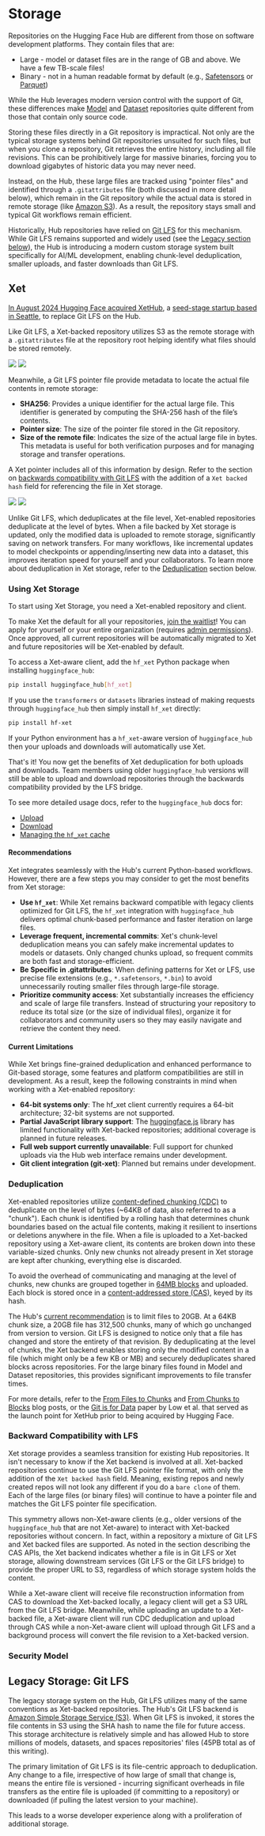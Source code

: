 # Storage

Repositories on the Hugging Face Hub are different from those on software development platforms. They contain files that are:

- Large - model or dataset files are in the range of GB and above. We have a few TB-scale files!
- Binary - not in a human readable format by default (e.g., [Safetensors](https://huggingface.co/docs/safetensors/en/index) or [Parquet](https://huggingface.co/docs/dataset-viewer/en/parquet#what-is-parquet))

While the Hub leverages modern version control with the support of Git, these differences make [Model](https://huggingface.co/docs/hub/models) and [Dataset](https://huggingface.co/docs/hub/datasets) repositories quite different from those that contain only source code.

Storing these files directly in a Git repository is impractical. Not only are the typical storage systems behind Git repositories unsuited for such files, but when you clone a repository, Git retrieves the entire history, including all file revisions. This can be prohibitively large for massive binaries, forcing you to download gigabytes of historic data you may never need.

Instead, on the Hub, these large files are tracked using "pointer files" and identified through a `.gitattributes` file (both discussed in more detail below), which remain in the Git repository while the actual data is stored in remote storage (like [Amazon S3](https://aws.amazon.com/s3/)). As a result, the repository stays small and typical Git workflows remain efficient.

Historically, Hub repositories have relied on [Git LFS](https://git-lfs.com/) for this mechanism. While Git LFS remains supported and widely used (see the [Legacy section below](#legacy-storage-git-lfs)), the Hub is introducing a modern custom storage system built specifically for AI/ML development, enabling chunk-level deduplication, smaller uploads, and faster downloads than Git LFS.

## Xet

[In August 2024 Hugging Face acquired XetHub](https://huggingface.co/blog/xethub-joins-hf), a [seed-stage startup based in Seattle](https://www.geekwire.com/2023/ex-apple-engineers-raise-7-5m-for-new-seattle-data-storage-startup/), to replace Git LFS on the Hub.

Like Git LFS, a Xet-backed repository utilizes S3 as the remote storage with a `.gitattributes` file at the repository root helping identify what files should be stored remotely.

<div class="flex justify-center">
<img class="block dark:hidden" src="https://huggingface.co/datasets/huggingface/documentation-images/resolve/main/hub/gitattributes-light.png"/>
<img class="hidden dark:block" src="https://huggingface.co/datasets/huggingface/documentation-images/resolve/main/hub/gitattributes-dark.png"/>
</div>

Meanwhile, a Git LFS pointer file provide metadata to locate the actual file contents in remote storage:

- **SHA256**: Provides a unique identifier for the actual large file. This identifier is generated by computing the SHA-256 hash of the file’s contents.
- **Pointer size**: The size of the pointer file stored in the Git repository.
- **Size of the remote file**: Indicates the size of the actual large file in bytes. This metadata is useful for both verification purposes and for managing storage and transfer operations.

A Xet pointer includes all of this information by design. Refer to the section on [backwards compatibility with Git LFS](#backward-compatibility-with-lfs) with the addition of a `Xet backed hash` field for referencing the file in Xet storage.

<div class="flex justify-center">
<img class="block dark:hidden" src="https://huggingface.co/datasets/huggingface/documentation-images/resolve/main/hub/pointer-file-light.png"/>
<img class="hidden dark:block" src="https://huggingface.co/datasets/huggingface/documentation-images/resolve/main/hub/pointer-file-dark.png"/>
</div>

Unlike Git LFS, which deduplicates at the file level, Xet-enabled repositories deduplicate at the level of bytes. When a file backed by Xet storage is updated, only the modified data is uploaded to remote storage, significantly saving on network transfers. For many workflows, like incremental updates to model checkpoints or appending/inserting new data into a dataset, this improves iteration speed for yourself and your collaborators. To learn more about deduplication in Xet storage, refer to the [Deduplication](#deduplication) section below.

### Using Xet Storage

To start using Xet Storage, you need a Xet-enabled repository and client. 

<Tip>

To make Xet the default for all your repositories, [join the waitlist](https://huggingface.co/join/xet)! You can apply for yourself or your entire organization (requires [admin permissions](https://huggingface.co/docs/hub/organizations-security)). Once approved, all current repositories will be automatically migrated to Xet and future repositories will be Xet-enabled by default.

</Tip>


To access a Xet-aware client, add the `hf_xet` Python package when installing `huggingface_hub`:

```bash
pip install huggingface_hub[hf_xet]
```

If you use the `transformers` or `datasets` libraries instead of making requests through `huggingface_hub` then simply install `hf_xet` directly:

```bash
pip install hf-xet
```

If your Python environment has a `hf_xet`-aware version of `huggingface_hub` then your uploads and downloads will automatically use Xet.

That's it! You now get the benefits of Xet deduplication for both uploads and downloads. Team members using older `huggingface_hub` versions will still be able to upload and download repositories through the backwards compatibility provided by the LFS bridge.

To see more detailed usage docs, refer to the `huggingface_hub` docs for:
- [Upload](https://huggingface.co/docs/huggingface_hub/guides/upload#faster-uploads-with-hf_xet)
- [Download](https://huggingface.co/docs/huggingface_hub/guides/download#hf_xet)
- [Managing the `hf_xet` cache](https://huggingface.co/docs/huggingface_hub/guides/manage-cache#xet-cache)

#### Recommendations

Xet integrates seamlessly with the Hub's current Python-based workflows. However, there are a few steps you may consider to get the most benefits from Xet storage:

- **Use `hf_xet`**: While Xet remains backward compatible with legacy clients optimized for Git LFS, the `hf_xet` integration with `huggingface_hub` delivers optimal chunk-based performance and faster iteration on large files.
- **Leverage frequent, incremental commits**: Xet's chunk-level deduplication means you can safely make incremental updates to models or datasets. Only changed chunks upload, so frequent commits are both fast and storage-efficient.
- **Be Specific in .gitattributes**: When defining patterns for Xet or LFS, use precise file extensions (e.g., `*.safetensors`, `*.bin`) to avoid unnecessarily routing smaller files through large-file storage.
- **Prioritize community access**: Xet substantially increases the efficiency and scale of large file transfers. Instead of structuring your repository to reduce its total size (or the size of individual files), organize it for collaborators and community users so they may easily navigate and retrieve the content they need.

#### Current Limitations

While Xet brings fine-grained deduplication and enhanced performance to Git-based storage, some features and platform compatibilities are still in development. As a result, keep the following constraints in mind when working with a Xet-enabled repository:

- **64-bit systems only**: The hf_xet client currently requires a 64-bit architecture; 32-bit systems are not supported.
- **Partial JavaScript library support**: The [huggingface.js](https://huggingface.co/docs/huggingface.js/index) library has limited functionality with Xet-backed repositories; additional coverage is planned in future releases.
- **Full web support currently unavailable**: Full support for chunked uploads via the Hub web interface remains under development.
- **Git client integration (git-xet)**: Planned but remains under development.

### Deduplication

Xet-enabled repositories utilize [content-defined chunking (CDC)](https://huggingface.co/blog/from-files-to-chunks) to deduplicate on the level of bytes (~64KB of data, also referred to as a "chunk"). Each chunk is identified by a rolling hash that determines chunk boundaries based on the actual file contents, making it resilient to insertions or deletions anywhere in the file. When a file is uploaded to a Xet-backed repository using a Xet-aware client, its contents are broken down into these variable-sized chunks. Only new chunks not already present in Xet storage are kept after chunking, everything else is discarded.

To avoid the overhead of communicating and managing at the level of chunks, new chunks are grouped together in [64MB blocks](https://huggingface.co/blog/from-chunks-to-blocks#scaling-deduplication-with-aggregation) and uploaded. Each block is stored once in a [content-addressed store (CAS)](#content-addressed-store-cas), keyed by its hash.

The Hub's [current recommendation](https://huggingface.co/docs/hub/storage-limits#recommendations) is to limit files to 20GB. At a 64KB chunk size, a 20GB file has 312,500 chunks, many of which go unchanged from version to version. Git LFS is designed to notice only that a file has changed and store the entirety of that revision. By deduplicating at the level of chunks, the Xet backend enables storing only the modified content in a file (which might only be a few KB or MB) and securely deduplicates shared blocks across repositories. For the large binary files found in Model and Dataset repositories, this provides significant improvements to file transfer times.

For more details, refer to the [From Files to Chunks](https://huggingface.co/blog/from-files-to-chunks) and [From Chunks to Blocks](https://huggingface.co/blog/from-chunks-to-blocks) blog posts, or the [Git is for Data](https://www.cidrdb.org/cidr2023/papers/p43-low.pdf) paper by Low et al. that served as the launch point for XetHub prior to being acquired by Hugging Face.

### Backward Compatibility with LFS

Xet storage provides a seamless transition for existing Hub repositories. It isn't necessary to know if the Xet backend is involved at all. Xet-backed repositories continue to use the Git LFS pointer file format, with only the addition of the `Xet backed hash` field. Meaning, existing repos and newly created repos will not look any different if you do a `bare clone` of them. Each of the large files (or binary files) will continue to have a pointer file and matches the Git LFS pointer file specification.

This symmetry allows non-Xet-aware clients (e.g., older versions of the `huggingface_hub` that are not Xet-aware) to interact with Xet-backed repositories without concern. In fact, within a repository a mixture of Git LFS and Xet backed files are supported. As noted in the section describing the CAS APIs, the Xet backend indicates whether a file is in Git LFS or Xet storage, allowing downstream services (Git LFS or the Git LFS bridge) to provide the proper URL to S3, regardless of which storage system holds the content.

While a Xet-aware client will receive file reconstruction information from CAS to download the Xet-backed locally, a legacy client will get a S3 URL from the Git LFS bridge. Meanwhile, while uploading an update to a Xet-backed file, a Xet-aware client will run CDC deduplication and upload through CAS while a non-Xet-aware client will upload through Git LFS and a background process will convert the file revision to a Xet-backed version.

### Security Model

## Legacy Storage: Git LFS

The legacy storage system on the Hub, Git LFS utilizes many of the same conventions as Xet-backed repositories. The Hub's Git LFS backend is [Amazon Simple Storage Service (S3)](https://aws.amazon.com/s3/). When Git LFS is invoked, it stores the file contents in S3 using the SHA hash to name the file for future access. This storage architecture is relatively simple and has allowed Hub to store millions of models, datasets, and spaces repositories' files (45PB total as of this writing).

The primary limitation of Git LFS is its file-centric approach to deduplication. Any change to a file, irrespective of how large of small that change is, means the entire file is versioned - incurring significant overheads in file transfers as the entire file is uploaded (if committing to a repository) or downloaded (if pulling the latest version to your machine).

This leads to a worse developer experience along with a proliferation of additional storage.
